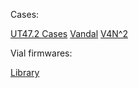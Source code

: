 Cases:

[UT47.2 Cases](https://github.com/ba-keyboards/ut47.2-cases)
[Vandal](https://github.com/ba-keyboards/Vandal)
[V4N^2](https://github.com/ba-keyboards/V4N-2)

Vial firmwares:

[Library](https://github.com/ba-keyboards/vial-firmwares)
